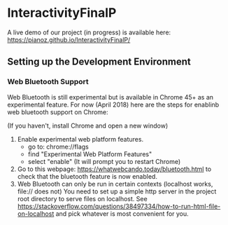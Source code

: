 # InteractivityFinalP

A live demo of our project (in progress) is available here: https://pianoz.github.io/InteractivityFinalP/
## Setting up the Development Environment

### Web Bluetooth Support
Web Bluetooth is still experimental but is available in Chrome 45+ as an experimental feature. For now (April 2018) here are the steps for enablinb web bluetooth support on Chrome:

(If you haven't, install Chrome and open a new window)
1. Enable experimental web platform features.
    - go to: chrome://flags
    - find "Experimental Web Platform Features"
    - select "enable" (It will prompt you to restart Chrome)
2. Go to this webpage: https://whatwebcando.today/bluetooth.html to check that the bluetooth feature is now enabled. 
3. Web Bluetooth can only be run in certain contexts (localhost works, file:// does not)
You need to set up a simple http server in the project root directory to serve files on localhost. See https://stackoverflow.com/questions/38497334/how-to-run-html-file-on-localhost and pick whatever is most convenient for you.
